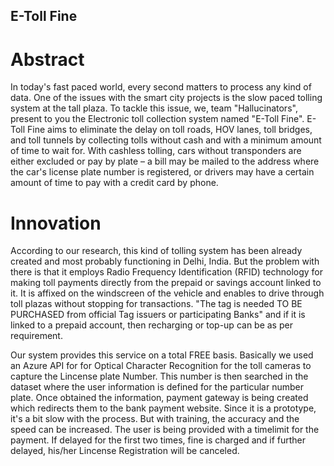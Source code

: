 ## E-Toll Fine

# Abstract
In today's fast paced world, every second matters to process any kind of data. One of the issues with the smart city projects is the slow paced tolling system at the tall plaza.
To tackle this issue, we, team "Hallucinators", present to you the Electronic toll collection system named "E-Toll Fine". E-Toll Fine aims to eliminate the delay on toll roads, HOV lanes, toll bridges, and toll tunnels by collecting tolls without cash and with a minimum amount of time to wait for. With cashless tolling, cars without transponders are either excluded or pay by plate – a bill may be mailed to the address where the car's license plate number is registered, or drivers may have a certain amount of time to pay with a credit card by phone.

# Innovation
According to our research, this kind of tolling system has been already created and most probably functioning in Delhi, India.
But the problem with there is that it employs Radio Frequency Identification (RFID) technology for making toll payments directly from the prepaid or savings account linked to it. It is affixed on the windscreen of the vehicle and enables to drive through toll plazas without stopping for transactions. "The tag is needed TO BE PURCHASED from official Tag issuers or participating Banks" and if it is linked to a prepaid account, then recharging or top-up can be as per requirement.

Our system provides this service on a total FREE basis. Basically we used an Azure API for for Optical Character Recognition for the toll cameras to capture the Lincense plate Number. This number is then searched in the dataset where the user information is defined for the particular number plate. Once obtained the information, payment gateway is being created which redirects them to the bank payment website.
Since it is a prototype, it's a bit slow with the process. But with training, the accuracy and the speed can be increased. The user is being provided with a timelimit for the payment. If delayed for the first two times, fine is charged and if further delayed, his/her Lincense Registration will be canceled.
